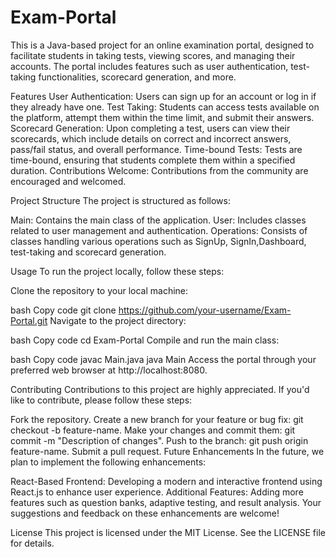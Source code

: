 # Exam-Portal

This is a Java-based project for an online examination portal, designed to facilitate students in taking tests, viewing scores, and managing their accounts. The portal includes features such as user authentication, test-taking functionalities, scorecard generation, and more.

Features
User Authentication: Users can sign up for an account or log in if they already have one.
Test Taking: Students can access tests available on the platform, attempt them within the time limit, and submit their answers.
Scorecard Generation: Upon completing a test, users can view their scorecards, which include details on correct and incorrect answers, pass/fail status, and overall performance.
Time-bound Tests: Tests are time-bound, ensuring that students complete them within a specified duration.
Contributions Welcome: Contributions from the community are encouraged and welcomed.

Project Structure
The project is structured as follows:

Main: Contains the main class of the application.
User: Includes classes related to user management and authentication.
Operations: Consists of classes handling various operations such as SignUp, SignIn,Dashboard, test-taking and scorecard generation.

Usage
To run the project locally, follow these steps:

Clone the repository to your local machine:

bash
Copy code
git clone https://github.com/your-username/Exam-Portal.git
Navigate to the project directory:

bash
Copy code
cd Exam-Portal
Compile and run the main class:

bash
Copy code
javac Main.java
java Main
Access the portal through your preferred web browser at http://localhost:8080.

Contributing
Contributions to this project are highly appreciated. If you'd like to contribute, please follow these steps:

Fork the repository.
Create a new branch for your feature or bug fix: git checkout -b feature-name.
Make your changes and commit them: git commit -m "Description of changes".
Push to the branch: git push origin feature-name.
Submit a pull request.
Future Enhancements
In the future, we plan to implement the following enhancements:

React-Based Frontend: Developing a modern and interactive frontend using React.js to enhance user experience.
Additional Features: Adding more features such as question banks, adaptive testing, and result analysis.
Your suggestions and feedback on these enhancements are welcome!

License
This project is licensed under the MIT License. See the LICENSE file for details.

